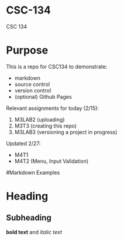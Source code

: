 # CSC-134
CSC 134

# Purpose
This is a repo for CSC134 to demonstrate:
- markdown
- source control
- version control
- (optional) Github Pages

Relevant assignments for today (2/15):
1. M3LAB2 (uploading)
2. M3T3 (creating this repo)
3. M3LAB3 (versioning a project in progress)

Updated 2/27:
- M4T1
- M4T2 (Menu, Input Validation)

#Markdown Examples
# Heading
## Subheading
**bold text** and *italic text*
